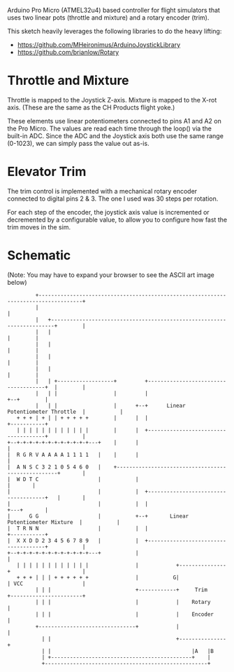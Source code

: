Arduino Pro Micro (ATMEL32u4) based controller for flight simulators
that uses two linear pots (throttle and mixture) and a rotary encoder
(trim).

This sketch heavily leverages the following libraries to do the heavy
lifting:

* https://github.com/MHeironimus/ArduinoJoystickLibrary
* https://github.com/brianlow/Rotary


# Throttle and Mixture

Throttle is mapped to the Joystick Z-axis. Mixture is mapped to the
X-rot axis. (These are the same as the CH Products flight yoke.)

These elements use linear potentiometers connected to pins A1 and A2
on the Pro Micro. The values are read each time through the loop()
via the built-in ADC. Since the ADC and the Joystick axis both use the
same range (0-1023), we can simply pass the value out as-is.

# Elevator Trim

The trim control is implemented with a mechanical rotary encoder connected to digital pins 2 & 3. The one I used was 30 steps per rotation.

For each step of the encoder, the joystick axis value is incremented or decremented by a configurable value, to allow you to configure how fast the trim moves in the sim.

# Schematic

(Note: You may have to expand your browser to see the ASCII art image below)

```
         +------------------------------------------------------------------------------------+
         |                                                                                    |
         |   +-----------------------------------------------------------------------+        |
         |   |                                                                       |        |
         |   |                                                                       |        |
         |   |                                                                       |        |
         |   |                                                                       |        |
         |   | +------------------+         +-------------------------------------+  |        |
         |   | |                  |         |                                     +--+        |
         |   | |                  |      +--+      Linear Potentiometer Throttle  |           |
   + + + | + | | + + + + +        |      |  |                                     +-----------+
   | | | | | | | | | | | |        |      |  +-------------------------------------+           |
+--+-+-+-+-+-+-+-+-+-+-+-+---+    |      |                                                    |
|  R G R V A A A A 1 1 1 1   |    |      |                                                    |
|  A N S C 3 2 1 0 5 4 6 0   |    +---------------------------------------------------+       |
|  W D T C                   |           |                                            |       |
|                            |           |  +-------------------------------------+   |       |
|                            |           |  |                                     +---+       |
|      G G                   |           +--+       Linear Potentiometer Mixture  |           |
|  T R N N                   |           |  |                                     +-----------+
|  X X D D 2 3 4 5 6 7 8 9   |           |  +-------------------------------------+           |
+--+-+-+-+-+-+-+-+-+-+-+-+---+           |                                                    |
   | | | | | | | | | | | |               |            +---------------+                       |
   + + + | | | + + + + + +               |           G|               | VCC                   |
         | | |                           +------------+     Trim      +-----------------------+
         | | |                           |            |    Rotary     |
         | | |                           |            |    Encoder    |
         +-------------------------------+            |               |
           | |                                        +---------------+
           | |                                             |A   |B
           | +---------------------------------------------+    |
           +----------------------------------------------------+

```
